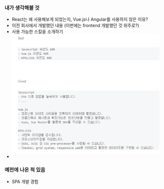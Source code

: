 ### 내가 생각해볼 것
- React는 왜 사용해보게 되었는지, Vue.js나 Angular를 사용하지 않은 이유?
- 이전 회사에서 개발했던 내용 (이번에는 frontend 개발했던 것 위주로?)
- 사용 가능한 스킬을 소개하기
  ![resume1](./assets/resume1.png)
- 


### 예전에 나온 적 있음
- SPA 개발 경험